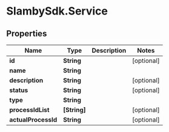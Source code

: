 # SlambySdk.Service

## Properties
Name | Type | Description | Notes
------------ | ------------- | ------------- | -------------
**id** | **String** |  | [optional] 
**name** | **String** |  | 
**description** | **String** |  | [optional] 
**status** | **String** |  | [optional] 
**type** | **String** |  | 
**processIdList** | **[String]** |  | [optional] 
**actualProcessId** | **String** |  | [optional] 



